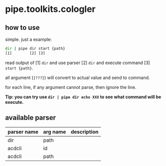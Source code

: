 # pipe.toolkits.cologler

## how to use

simple. just a example:

``` cmd
dir | pipe dir start {path}
[1]        [2] [3]
```

read output of [1] `dir` and use parser [2] `dir` and execute command [3] `start {path}`.

all argument (`{???}`) will convert to actual value and send to command.

for each line, if any argument cannot parse, then ignore the line.

**Tip: you can try use `dir | pipe dir echo XXX` to see what command will be execute.**

## available parser

parser name|arg name|description
:-|:-|:-
dir|path|
acdcli|id|
acdcli|path|

